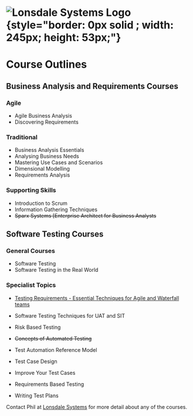 # ![Lonsdale Systems Logo](http://lonsdalesystems.com/site/img/logo.gif){style="border: 0px solid ; width: 245px; height: 53px;"}

# Course Outlines

## Business Analysis and Requirements Courses

### Agile

- Agile Business Analysis
- Discovering Requirements

### Traditional

- Business Analysis Essentials
- Analysing Business Needs
- Mastering Use Cases and Scenarios
- Dimensional Modelling
- Requirements Analysis

### Supporting Skills

- Introduction to Scrum
- Information Gathering Techniques
- ~~Sparx Systems [Enterprise Architect for Business Analysts~~

## Software Testing Courses 

### General Courses

- Software Testing
- Software Testing in the Real World

### Specialist Topics
- [Testing Requirements - Essential Techniques for Agile and Waterfall teams](Testing%20Requirements)

- Software Testing Techniques for UAT and SIT
- Risk Based Testing
- ~~Concepts of Automated Testing~~
- Test Automation Reference Model
- Test Case Design
- Improve Your Test Cases
- Requirements Based Testing
- Writing Test Plans

Contact Phil at [Lonsdale Systems](mailto:phil@lonsdalesystems.com) for more detail about any of the courses.
